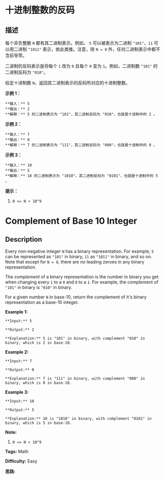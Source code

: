 # 十进制整数的反码

## 描述

每个非负整数 `N` 都有其二进制表示。例如， `5` 可以被表示为二进制 `"101"`，`11` 可以用二进制 `"1011"` 表示，依此类推。注意，除 `N = 0` 外，任何二进制表示中都不含前导零。

二进制的反码表示是将每个 `1` 改为 `0` 且每个 `0` 变为 `1`。例如，二进制数 `"101"` 的二进制反码为 `"010"`。

给定十进制数 `N`，返回其二进制表示的反码所对应的十进制整数。



**示例 1：**

    
    
    **输入：** 5
    **输出：** 2
    **解释：** 5 的二进制表示为 "101"，其二进制反码为 "010"，也就是十进制中的 2 。
    

**示例 2：**

    
    
    **输入：** 7
    **输出：** 0
    **解释：** 7 的二进制表示为 "111"，其二进制反码为 "000"，也就是十进制中的 0 。
    

**示例 3：**

    
    
    **输入：** 10
    **输出：** 5
    **解释：** 10 的二进制表示为 "1010"，其二进制反码为 "0101"，也就是十进制中的 5 。
    



**提示：**

  1. `0 <= N < 10^9`



# Complement of Base 10 Integer

## Description



Every non-negative integer `N` has a binary representation.  For example, `5` can be represented as `"101"` in binary, `11` as `"1011"` in binary, and so on.  Note that except for `N = 0`, there are no leading zeroes in any binary representation.

The _complement_  of a binary representation is the number in binary you get when changing every `1` to a `0` and `0` to a `1`.  For example, the complement of `"101"` in binary is `"010"` in binary.

For a given number `N` in base-10, return the complement of it's binary representation as a base-10 integer.



**Example 1:**

    
    
    **Input:** 5
    **Output:** 2
    **Explanation:** 5 is "101" in binary, with complement "010" in binary, which is 2 in base-10.
    

**Example 2:**

    
    
    **Input:** 7
    **Output:** 0
    **Explanation:** 7 is "111" in binary, with complement "000" in binary, which is 0 in base-10.
    

**Example 3:**

    
    
    **Input:** 10
    **Output:** 5
    **Explanation:** 10 is "1010" in binary, with complement "0101" in binary, which is 5 in base-10.
    



**Note:**

  1. `0 <= N < 10^9`


**Tags:** Math

**Difficulty:** Easy

**思路:**
